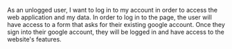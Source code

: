 As an unlogged user, I want to log in to my account in order to access the web application and my data. In order to log in to the page, the user will have access to a form that asks for their existing google account. Once they sign into their google account, they will be logged in and have access to the website's features.

